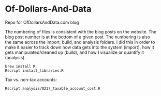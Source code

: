 # Of-Dollars-And-Data
Repo for OfDollarsAndData.com blog

The numbering of files is consistent with the blog posts on the website.  The blog post number is at the bottom of a given post.  The numbering is also the same across the import, build, and analysis folders.  I did this in order to make it easier to track down how data gets into the system (import), how it gets manipulated/cleaned up (build), and how I visualize or quantify it (analysis).

```
brew install R
Rscript install_libraries.R
```

Tax vs. non-tax accounts:

```
Rscript analysis/0217_taxable_account_cost.R
```